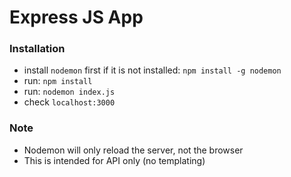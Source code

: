 Express JS App
==============

### Installation

- install `nodemon` first if it is not installed: `npm install -g nodemon`
- run: `npm install`
- run: `nodemon index.js`
- check `localhost:3000`

### Note

- Nodemon will only reload the server, not the browser
- This is intended for API only (no templating)
